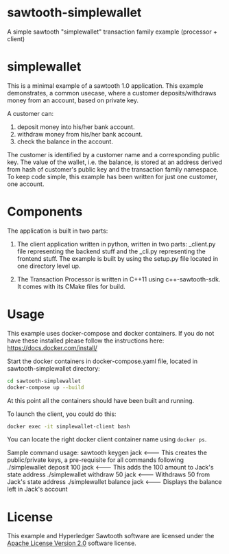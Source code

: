 # sawtooth-simplewallet
A simple sawtooth "simplewallet" transaction family example (processor + client)

# simplewallet

This is a minimal example of a sawtooth 1.0 application. This example demonstrates, a common usecase, where a customer deposits/withdraws money from an account, based on private key.

A customer can:
1. deposit money into his/her bank account.
2. withdraw money from his/her bank account.
3. check the balance in the account.

The customer is identified by a customer name and a corresponding public key. The value of the wallet, i.e. the balance, is stored at an address derived from hash of customer's public key and the transaction family namespace. To keep code simple, this example has been written for just one customer, one account.

# Components 
The application is built in two parts:
1. The client application written in python, written in two parts: _client.py file representing the backend stuff and the _cli.py representing the frontend stuff. The example is built by using the setup.py file located in one directory level up.

2. The Transaction Processor is written in C++11 using c++-sawtooth-sdk. It comes with its CMake files for build.

# Usage

This example uses docker-compose and docker containers. If you do not have these installed please follow the instructions here: https://docs.docker.com/install/

Start the docker containers in docker-compose.yaml file, located in sawtooth-simplewallet directory:
```bash
cd sawtooth-simplewallet
docker-compose up --build
```

At this point all the containers should have been built and running.

To launch the client, you could do this:
```bash
docker exec -it simplewallet-client bash
```

You can locate the right docker client container name using `docker ps`.

Sample command usage:
sawtooth keygen jack <--- This creates the public/private keys, a pre-requisite for all commands following
./simplewallet deposit 100 jack <--- This adds the 100 amount to Jack's state address
./simplewallet withdraw 50 jack <--- Withdraws 50 from Jack's state address
./simplewallet balance jack <--- Displays the balance left in Jack's account

# License
This example and Hyperledger Sawtooth software are licensed under the [Apache License Version 2.0](LICENSE) software license.

